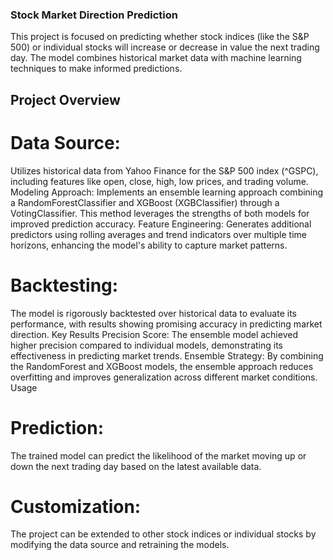 ### Stock Market Direction Prediction

This project is focused on predicting whether stock indices (like the S&P 500) or individual stocks will increase or decrease in value the next trading day. The model combines historical market data with machine learning techniques to make informed predictions.

## Project Overview

# Data Source:
Utilizes historical data from Yahoo Finance for the S&P 500 index (^GSPC), including features like open, close, high, low prices, and trading volume. Modeling Approach: Implements an ensemble learning approach combining a RandomForestClassifier and XGBoost (XGBClassifier) through a VotingClassifier. This method leverages the strengths of both models for improved prediction accuracy. Feature Engineering: Generates additional predictors using rolling averages and trend indicators over multiple time horizons, enhancing the model's ability to capture market patterns.

# Backtesting:
The model is rigorously backtested over historical data to evaluate its performance, with results showing promising accuracy in predicting market direction. Key Results Precision Score: The ensemble model achieved higher precision compared to individual models, demonstrating its effectiveness in predicting market trends. Ensemble Strategy: By combining the RandomForest and XGBoost models, the ensemble approach reduces overfitting and improves generalization across different market conditions. Usage

# Prediction:
The trained model can predict the likelihood of the market moving up or down the next trading day based on the latest available data.

# Customization: 
The project can be extended to other stock indices or individual stocks by modifying the data source and retraining the models.
